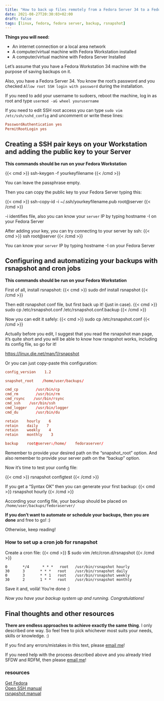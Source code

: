 ```yaml
---
title: "How to back up files remotely from a Fedora Server 34 to a Fedora Workstation 34"
date: 2021-08-27T20:30:03+02:00
draft: false
tags: [linux, fedora, fedora server, backup, rsnapshot]
---
```


**Things you will need:**
- An internet connection or a local area network
- A computer/virtual machine with Fedora Workstation installed
- A computer/virtual machine with Fedora Server Installed

Let’s assume that you have a Fedora Workstation 34 machine with the purpose of saving backups on it. 

Also, you have a Fedora Server 34. You know the root’s password and you checked `Allow root SSH login with password` during the installation. 

If you need to add your username to sudoers, reboot the machine, log in as root and type `usermod -aG wheel yourusername` 

If you need to edit SSH root access you can type `sudo vim /etc/ssh/sshd_config` and uncomment or write these lines:

```conf
PasswordAuthentication yes
PermitRootLogin yes
```

## Creating a SSH pair keys on your Workstation and adding the public key to your Server

**This commands should be run on your Fedora Workstation**

{{< cmd >}}
ssh-keygen -f yourkeyfilename
{{< /cmd >}}

You can leave the passphrase empty.

Then you can copy the public key to your Fedora Server typing this:

{{< cmd >}}
ssh-copy-id -i ~/.ssh/yourkeyfilename.pub root@server
{{< /cmd >}}

-i identifies file, also you can know your `server` IP by typing hostname -I on your Fedora Server

After adding your key, you can try connecting to your server by ssh:
{{< cmd >}}
ssh root@server
{{< /cmd >}}

You can know your `server` IP by typing hostname -I on your Fedora Server


## Configuring and automatizing your backups with rsnapshot and cron jobs

**This commands should be run on your Fedora Workstation**

First of all, install rsnapshot:
{{< cmd >}}
sudo dnf install rsnapshot
{{< /cmd >}}

Then edit rsnapshot conf file, but first back up it! (just in case).
{{< cmd >}}
sudo cp /etc/rsnapshot.conf /etc/rsnapshot.conf.backup
{{< /cmd >}}

Now you can edit it safely:
{{< cmd >}}
sudo cp /etc/rsnapshot.conf
{{< /cmd >}}

Actually before you edit, I suggest that you read the rsnapshot man page, it’s quite short and you will be able to know how rsnapshot works, including its config file, so go for it!

https://linux.die.net/man/1/rsnapshot

Or you can just copy-paste this configuration:

```conf
config_version    1.2

snapshot_root    /home/user/backups/

cmd_cp        /usr/bin/cp
cmd_rm        /usr/bin/rm
cmd_rsync    /usr/bin/rsync
cmd_ssh    /usr/bin/ssh
cmd_logger    /usr/bin/logger
cmd_du        /usr/bin/du

retain    hourly    6
retain    daily    7
retain    weekly    4
retain    monthly    3

backup    root@server:/home/    fedoraserver/
```

Remember to provide your desired path on the “snapshot_root” option. And also remember to provide your server path on the “backup” option. 

Now it’s time to test your config file:

{{< cmd >}}
rsnapshot configtest
{{< /cmd >}}

If you get a “Syntax OK” then you can generate your first backup:
{{< cmd >}}
rsnapshot hourly
{{< /cmd >}}

According your config file, your backup should be placed on `/home/user/backups/fedoraserver/`

**If you don’t want to automate or schedule your backups, then you are done** and free to go! :)

Otherwise, keep reading!

### How to set up a cron job for rsnapshot

Create a cron file:
{{< cmd >}}
$ sudo vim /etc/cron.d/rsnapshot
{{< /cmd >}}

```
0       */4      * * *   root   /usr/bin/rsnapshot hourly
30      3       * * *   root    /usr/bin/rsnapshot daily
0       3       * * 1   root    /usr/bin/rsnapshot weekly
30      2       1 * *   root    /usr/bin/rsnapshot monthly
```

Save it and, voilà! You’re done :)

*Now you have your backup system up and running. Congratulations!*


## Final thoughts and other resources
**There are endless approaches to achieve exactly the same thing**. I only described one way. So feel free to pick whichever most suits your needs, skills or knowledge. :)

If you find any errors/mistakes in this text, please [email me](mailto:joji@dearalgorithm.com)!

If you need help with the process described above and you already tried SFDW and RDFM, then please [email me](mailto:joji@dearalgorithm.com)!

### resources
[Get Fedora](https://getfedora.org/)  
[Open SSH manual](https://www.openssh.com/manual.html)  
[rsnapshot manual](https://linux.die.net/man/1/rsnapshot)
